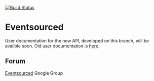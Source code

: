 [![Build Status](https://secure.travis-ci.org/eligosource/eventsourced.png)](http://travis-ci.org/eligosource/eventsourced)

Eventsourced
============

User documentation for the new API, developed on this branch, will be availble soon. Old user documentation is [here](https://github.com/eligosource/eventsourced).

Forum
-----

[Eventsourced](http://groups.google.com/group/eventsourced) Google Group